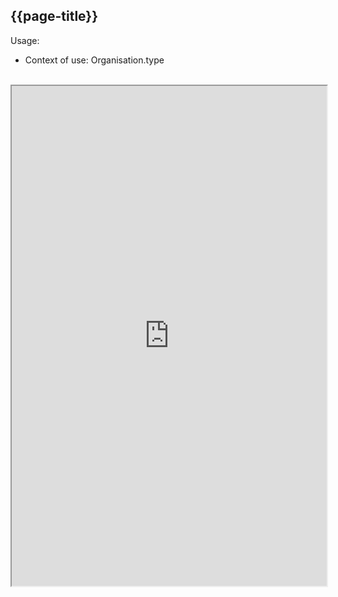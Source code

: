 ## {{page-title}}

Usage:
- Context of use:  Organisation.type


<br>


<iframe src="https://simplifier.net/guide/nhs-england-implementation-guide-stu1/Home/Terminology/All-CodeSystems/CodeSystem-England-ODSRecordUseType?version=1.1.0" height="800px" width="100%"></iframe>